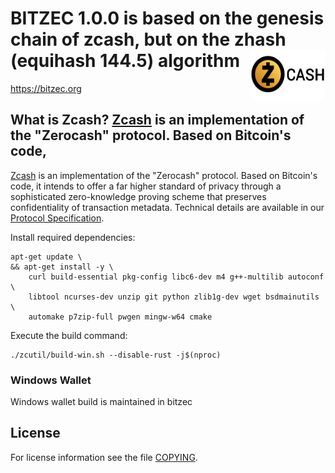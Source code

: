 BITZEC 1.0.0 is based on the genesis chain of zcash, but on the zhash (equihash 144.5) algorithm
<img align="right" width="120" height="80" src="doc/imgs/logo.png">
===========
https://bitzec.org

What is Zcash?
[Zcash](https://z.cash/) is an implementation of the "Zerocash" protocol.
Based on Bitcoin's code,
--------------

[Zcash](https://z.cash/) is an implementation of the "Zerocash" protocol.
Based on Bitcoin's code, it intends to offer a far higher standard of privacy
through a sophisticated zero-knowledge proving scheme that preserves
confidentiality of transaction metadata. Technical details are available
in our [Protocol Specification](https://github.com/zcash/zips/raw/master/protocol/protocol.pdf).

Install required dependencies:
```
apt-get update \
&& apt-get install -y \
    curl build-essential pkg-config libc6-dev m4 g++-multilib autoconf \
    libtool ncurses-dev unzip git python zlib1g-dev wget bsdmainutils \
    automake p7zip-full pwgen mingw-w64 cmake
```

Execute the build command:
```
./zcutil/build-win.sh --disable-rust -j$(nproc)
```

### Windows Wallet
Windows wallet build is maintained in bitzec

License
-------

For license information see the file [COPYING](COPYING).

